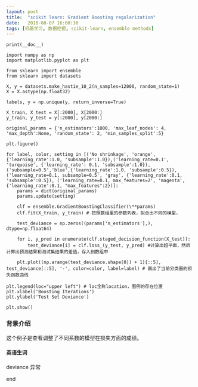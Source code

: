 ```yaml
---
layout: post
title:  "scikit learn: Gradient Boosting regularization"
date:   2018-08-07 16:00:30
tags: [机器学习, 数据挖掘, scikit-learn, ensemble methods]
---
```


    print(__doc__)

    import numpy as np
    import matplotlib.pyplot as plt

    from sklearn import ensemble
    from sklearn import datasets

    X, y = datasets.make_hastie_10_2(n_samples=12000, random_state=1)
    X = X.astype(np.float32)

    labels, y = np.unique(y, return_inverse=True)

    X_train, X_test = X[:2000], X[2000:]
    y_train, y_test = y[:2000], y[2000:]

    original_params = {'n_estimators':1000, 'max_leaf_nodes': 4, 'max_depth':None, 'random_state': 2, 'min_samples_split':5}

    plt.figure()

    for label, color, setting in [('No shrinkage', 'orange', {'learning_rate':1.0, 'subsample':1.0}),('learning_rate=0.1', 'turquoise', {'learning_rate': 0.1, 'subsample':1.0}),('subsample=0.5','blue',{'learning_rate':1.0, 'subsample':0.5}),('learning_rate=0.1, subsample=0.5', 'gray', {'learning_rate':0.1, 'subsample':0.5}), ('learning_rate=0.1, max_features=2', 'magenta', {'learning_rate':0.1, "max_features":2})]:
        params = dict(original_params)
        params.update(setting)

        clf = ensemble.GradientBoostingClassifier(\**params)
        clf.fit(X_train, y_train) # 按照数组里的参数列表，拟合出不同的模型，

        test_deviance = np.zeros((params['n_estimators'],), dtype=np.float64)

        for i, y_pred in enumerate(clf.staged_decision_function(X_test)):
            test_deviance[i] = clf.loss_(y_test, y_pred) #计算出超平面，然后计算出预测结果和测试集结果的差值，存入到数组中

        plt.plot((np.arange(test_deviance.shape[0]) + 1)[::5], test_deviance[::5], '-', color=color, label=label) # 画出了当前分类器的损失函数曲线

    plt.legend(loc="upper left") # loc全称location，图例的存在位置
    plt.xlabel('Boosting Iterations')
    plt.ylabel('Test Set Deviance')

    plt.show()

### 背景介绍
这个例子是查看调整了不同系数的模型在损失方面的成绩。

#### 英语生词
deviance 异常

end

